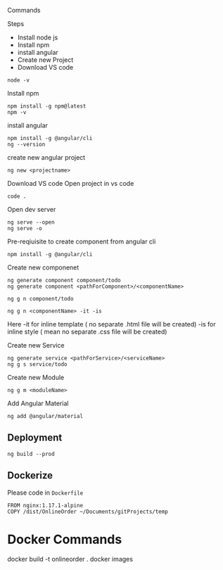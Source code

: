 
Commands

Steps 

* Install node js
* Install npm
* install angular
* Create new Project
* Download VS code

```
node -v
```
Install npm

```
npm install -g npm@latest
npm -v
```

install angular
```
npm install -g @angular/cli
ng --version
```

create new angular project
```
ng new <projectname>
```

Download VS code
Open project in vs code 
```
code .
```

Open dev server
```
ng serve --open
ng serve -o
```
Pre-reqiuisite to create component from angular cli

```
npm install -g @angular/cli
```

Create new componenet
```
ng generate component component/todo
ng generate component <pathForComponent>/<componentName>

ng g n component/todo

ng g n <componentName> -it -is 
```

Here 
-it for inline template ( no separate .html file will be created)
-is for inline style ( mean no separate .css file will be created)


Create new Service
```
ng generate service <pathForService>/<serviceName>
ng g s service/todo
```

Create new Module
```
ng g m <moduleName>
```
Add Angular Material
```
ng add @angular/material
```
 
 ## Deployment
```
ng build --prod
```


## Dockerize 

Please code in ```Dockerfile```

```
FROM nginx:1.17.1-alpine
COPY /dist/OnlineOrder ~/Documents/gitProjects/temp
```

# Docker Commands
docker build -t onlineorder .
docker images
